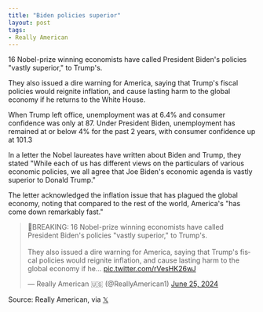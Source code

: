 ```yaml
---
title: "Biden policies superior"
layout: post
tags:
- Really American
---
```


16 Nobel-prize winning economists have called President Biden's policies "vastly superior," to Trump's.

They also issued a dire warning for America, saying that Trump's fiscal policies would reignite inflation, and cause lasting harm to the global economy if he returns to the White House.

When Trump left office, unemployment was at 6.4% and consumer confidence was only at 87. Under President Biden, unemployment has remained at or below 4% for the past 2 years, with consumer confidence up at 101.3

In a letter the Nobel laureates have written about Biden and Trump, they stated "While each of us has different views on the particulars of various economic policies, we all agree that Joe Biden's economic agenda is vastly superior to Donald Trump."

The letter acknowledged the inflation issue that has plagued the global economy, noting that compared to the rest of the world, America's "has come down remarkably fast."

<blockquote class="twitter-tweet"><p lang="en" dir="ltr">🚨BREAKING: 16 Nobel-prize winning economists have called President Biden&#39;s policies &quot;vastly superior,&quot; to Trump&#39;s.<br /><br />They also issued a dire warning for America, saying that Trump&#39;s fiscal policies would reignite inflation, and cause lasting harm to the global economy if he… <a href="https://t.co/rVesHK26wJ">pic.twitter.com/rVesHK26wJ</a></p>&mdash; Really American 🇺🇸 (@ReallyAmerican1) <a href="https://twitter.com/ReallyAmerican1/status/1805684918753558869?ref_src=twsrc%5Etfw">June 25, 2024</a></blockquote> <script async src="https://platform.twitter.com/widgets.js" charset="utf-8"></script>

Source: Really American, via [𝕏](https://x.com)
